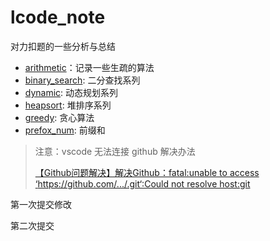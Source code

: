 # lcode_note


对力扣题的一些分析与总结
- [arithmetic](arithmetic.md)：记录一些生疏的算法
- [binary_search](binary_search.md): 二分查找系列
- [dynamic](dynamic.md): 动态规划系列
- [heapsort](heapsort.md): 堆排序系列
- [greedy](greedy_al.md): 贪心算法
- [prefox_num](prefix_sum.md): 前缀和


> 注意：vscode 无法连接 github 解决办法
> 
> [【Github问题解决】解决Github：fatal:unable to access ‘https://github.com/.../.git‘:Could not resolve host:git](https://blog.csdn.net/m0_72594605/article/details/132559545?ops_request_misc=&request_id=&biz_id=102&utm_term=fatal:%20unable%20to%20access%20%27https&utm_medium=distribute.pc_search_result.none-task-blog-2~all~sobaiduweb~default-0-132559545.142^v100^pc_search_result_base8&spm=1018.2226.3001.4187)

第一次提交修改

第二次提交
